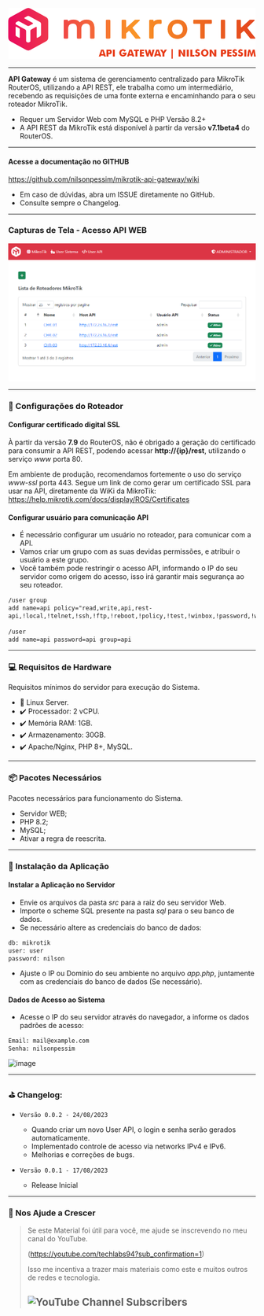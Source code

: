 ![Logomarca](readme/logo.png)

---

**API Gateway** é um sistema de gerenciamento centralizado para MikroTik RouterOS, utilizando a API REST, ele trabalha como um intermediário, recebendo as requisições de uma fonte externa e encaminhando para o seu roteador MikroTik.

* Requer um Servidor Web com MySQL e PHP Versão 8.2+
* A API REST da MikroTik está disponível à partir da versão **v7.1beta4** do RouterOS.

---

#### Acesse a documentação no GITHUB
https://github.com/nilsonpessim/mikrotik-api-gateway/wiki

* Em caso de dúvidas, abra um ISSUE diretamente no GitHub.
* Consulte sempre o Changelog.

---

### Capturas de Tela - Acesso API WEB

![Web 01](readme/web_01.png)

---

### :wrench: Configurações do Roteador
 
#### Configurar certificado digital SSL

À partir da versão **7.9** do RouterOS, não é obrigado a geração do certificado para consumir a API REST, podendo acessar **http://{ip}/rest**, utilizando o serviço *www* porta 80.

Em ambiente de produção, recomendamos fortemente o uso do serviço *www-ssl* porta 443. Segue um link de como gerar um certificado SSL para usar na API, diretamente da WiKi da MikroTik: https://help.mikrotik.com/docs/display/ROS/Certificates


#### Configurar usuário para comunicação API

* É necessário configurar um usuário no roteador, para comunicar com a API.
* Vamos criar um grupo com as suas devidas permissões, e atribuir o usuário a este grupo.
* Você também pode restringir o acesso API, informando o IP do seu servidor como origem do acesso, isso irá garantir mais segurança ao seu roteador.

```
/user group
add name=api policy="read,write,api,rest-api,!local,!telnet,!ssh,!ftp,!reboot,!policy,!test,!winbox,!password,!web,!sniff,!sensitive,!romon"

/user
add name=api password=api group=api
```

---

### :computer: Requisitos de Hardware
Requisitos mínimos do servidor para execução do Sistema.
 
* :dvd: Linux Server.
* :heavy_check_mark: Processador: 2 vCPU.
* :heavy_check_mark: Memória RAM: 1GB.
* :heavy_check_mark: Armazenamento: 30GB.
* :heavy_check_mark: Apache/Nginx, PHP 8+, MySQL.

---

### :package: Pacotes Necessários
Pacotes necessários para funcionamento do Sistema.

* Servidor WEB;
* PHP 8.2;
* MySQL;
* Ativar a regra de reescrita.

---

### :wrench: Instalação da Aplicação

#### Instalar a Aplicação no Servidor

* Envie os arquivos da pasta *src* para a raiz do seu servidor Web.
* Importe o scheme SQL presente na pasta *sql* para o seu banco de dados.
* Se necessário altere as credenciais do banco de dados:

```
db: mikrotik
user: user
password: nilson
```

* Ajuste o IP ou Domínio do seu ambiente no arquivo *app.php*, juntamente com as credenciais do banco de dados (Se necessário).

#### Dados de Acesso ao Sistema
* Acesse o IP do seu servidor através do navegador, a informe os dados padrões de acesso:

```
Email: mail@example.com
Senha: nilsonpessim
```

![image](https://github.com/nilsonpessim/mikrotik-api-gateway/assets/6774062/876564ee-873e-4919-bcf9-c0aef4491eb4)

---

### :golf: Changelog:

* `Versão 0.0.2 - 24/08/2023`
  * Quando criar um novo User API, o login e senha serão gerados automaticamente.
  * Implementado controle de acesso via networks IPv4 e IPv6.
  * Melhorias e correções de bugs.

* `Versão 0.0.1 - 17/08/2023`
  * Release Inicial

---

### :sparkling_heart: Nos Ajude a Crescer
>Se este Material foi útil para você, me ajude se inscrevendo no meu canal do YouTube.
>
>(https://youtube.com/techlabs94?sub_confirmation=1)
> 
>Isso me incentiva a trazer mais materiais como este e muitos outros de redes e tecnologia.
> 
>## ![YouTube Channel Subscribers](https://img.shields.io/youtube/channel/subscribers/UCWN6suTq5sZGqnSLos992Yw?style=social)